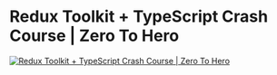 # Redux Toolkit + TypeScript Crash Course | Zero To Hero

[![Redux Toolkit + TypeScript Crash Course | Zero To Hero](http://i3.ytimg.com/vi/9QTGh_ZzxQ0/hqdefault.jpg)](https://www.youtube.com/watch?v=9QTGh_ZzxQ0 'Redux Toolkit + TypeScript Crash Course | Zero To Hero')
